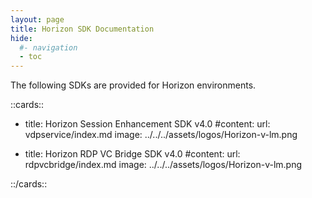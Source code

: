 ```yaml
---
layout: page
title: Horizon SDK Documentation
hide:
  #- navigation
  - toc
---
```


The following SDKs are provided for Horizon environments.

<!-- [cards cols=2 (sdks/horizon-sdk/docs/doc-ref.yaml)] -->

::cards::

- title: Horizon Session Enhancement SDK v4.0
  #content: 
  url: vdpservice/index.md
  image: ../../../assets/logos/Horizon-v-lm.png

- title: Horizon RDP VC Bridge SDK v4.0
  #content: 
  url: rdpvcbridge/index.md
  image: ../../../assets/logos/Horizon-v-lm.png

<!-- - title: Horizon webRTC Redirect SDK
  #content: 
  url: horizon-webrtc-redir-sdk/index.md
  image: ../../../assets/logos/Horizon-v-lm.png
 -->
::/cards::
